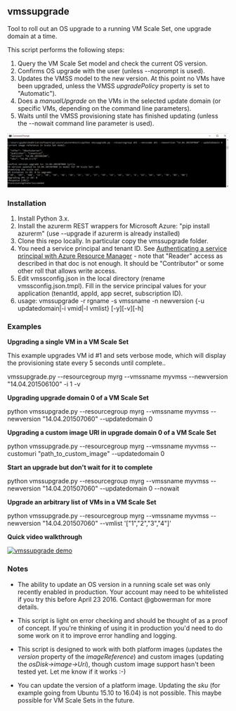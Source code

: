 ## vmssupgrade

Tool to roll out an OS upgrade to a running VM Scale Set, one upgrade domain at a time. 

This script performs the following steps:

  1. Query the VM Scale Set model and check the current OS version.
  2. Confirms OS upgrade with the user (unless --noprompt is used).
  3. Updates the VMSS model to the new version. At this point no VMs have been upgraded, unless the VMSS _upgradePolicy_ property is set to "Automatic").
  4. Does a _manualUpgrade_ on the VMs in the selected update domain (or specific VMs, depending on the command line parameters).
  5. Waits until the VMSS provisioning state has finished updating (unless the --nowait command line parameter is used).

![vmssupgrade screenshot](../docs/vmssupgrade-screenshot.png)

### Installation
  1. Install Python 3.x.
  2. Install the azurerm REST wrappers for Microsoft Azure: "pip install azurerm" (use --upgrade if azurerm is already installed)
  3. Clone this repo locally. In particular copy the vmssupgrade folder.
  4. You need a service principal and tenant ID. See [Authenticating a service principal with Azure Resource Manager](https://azure.microsoft.com/en-us/documentation/articles/resource-group-authenticate-service-principal/) - note that "Reader" access as described in that doc is not enough. It should be "Contributor" or some other roll that allows write access.
  6. Edit vmssconfig.json in the local directory (rename vmssconfig.json.tmpl). Fill in the service principal values for your application (tenantId, appId, app secret, subscription ID).
  7. usage: vmssupgrade -r rgname -s vmssname -n newversion {-u updatedomain|-i vmid|-l vmlist} [-y][-v][-h]
  
### Examples
  
**Upgrading a single VM in a VM Scale Set** 
  
This example upgrades VM id #1 and sets verbose mode, which will display the provisioning state every 5 seconds until complete..
  
vmssupgrade.py --resourcegroup myrg --vmssname myvmss --newversion "14.04.201506100" -i 1 -v

**Upgrading upgrade domain 0 of a VM Scale Set**

python vmssupgrade.py --resourcegroup myrg --vmssname myvmss --newversion "14.04.201507060" --updatedomain 0

**Upgrading a custom image URI in upgrade domain 0 of a VM Scale Set**

python vmssupgrade.py --resourcegroup myrg --vmssname myvmss --customuri "path_to_custom_image" --updatedomain 0

**Start an upgrade but don't wait for it to complete**

python vmssupgrade.py --resourcegroup myrg --vmssname myvmss --newversion "14.04.201507060" --updatedomain 0 --nowait

**Upgrade an arbitrary list of VMs in a VM Scale Set**

python vmssupgrade.py --resourcegroup myrg --vmssname myvmss --newversion "14.04.201507060" --vmlist '["1","2","3","4"]'

**Quick video walkthrough**

[![vmssupgrade demo](https://img.youtube.com/vi/0sc9YMgvXLY/0.jpg)](https://www.youtube.com/watch?v=0sc9YMgvXLY)

### Notes

- The ability to update an OS version in a running scale set was only recently enabled in production. Your account may need to be whitelisted if you try this before April 23 2016. Contact @gbowerman for more details.

- This script is light on error checking and should be thought of as a proof of concept. If you're thinking of using it in production you'd need to do some work on it to improve error handling and logging.

- This script is designed to work with both platform images (updates the _version_ property of the _imageReference_) and custom images (updating the _osDisk->image->Uri_), though custom image support hasn't been tested yet. Let me know if it works :-)

- You can update the version of a platform image. Updating the _sku_ (for example going from Ubuntu 15.10 to 16.04) is not possible. This maybe possible for VM Scale Sets in the future.
 